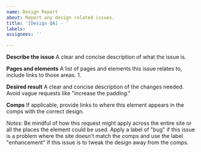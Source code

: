 ```yaml
---
name: Design Report
about: Report any design related issues.
title: '[Design QA] - '
labels: 
assignees: ''

---
```


**Describe the issue**
A clear and concise description of what the issue is.

**Pages and elements**
A list of pages and elements this issue relates to, include links to those areas.
1. 

**Desired result**
A clear and concise description of the changes needed. Avoid vague requests like "increase the padding." 

**Comps**
If applicable, provide links to where this element appears in the comps with the correct design.


_Notes_:
Be mindful of how this request might apply across the entire site or all the places the element could be used.
Apply a label of "bug" if this issue is a problem where the site doesn't match the comps and use the label "enhancement" if this issue is to tweak the design away from the comps.

